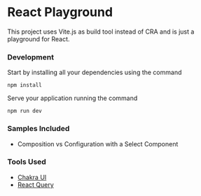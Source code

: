 # React Playground

This project uses Vite.js as build tool instead of CRA and is just a playground for React.

### Development

Start by installing all your dependencies using the command

`npm install`

Serve your application running the command

`npm run dev`

### Samples Included

- Composition vs Configuration with a Select Component

### Tools Used

- [Chakra UI](https://chakra-ui.com/)
- [React Query](https://react-query.tanstack.com/)
